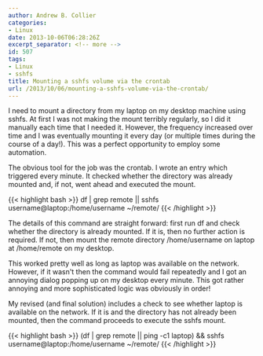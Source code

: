 ```yaml
---
author: Andrew B. Collier
categories:
- Linux
date: 2013-10-06T06:28:26Z
excerpt_separator: <!-- more -->
id: 507
tags:
- Linux
- sshfs
title: Mounting a sshfs volume via the crontab
url: /2013/10/06/mounting-a-sshfs-volume-via-the-crontab/
---
```


I need to mount a directory from my laptop on my desktop machine using sshfs. At first I was not making the mount terribly regularly, so I did it manually each time that I needed it. However, the frequency increased over time and I was eventually mounting it every day (or multiple times during the course of a day!). This was a perfect opportunity to employ some automation.

<!--more-->

The obvious tool for the job was the crontab. I wrote an entry which triggered every minute. It checked whether the directory was already mounted and, if not, went ahead and executed the mount.

{{< highlight bash >}}
df | grep remote || sshfs username@laptop:/home/username ~/remote/
{{< /highlight >}}

The details of this command are straight forward: first run df and check whether the directory is already mounted. If it is, then no further action is required. If not, then mount the remote directory /home/username on laptop at /home/remote on my desktop.

This worked pretty well as long as laptop was available on the network. However, if it wasn't then the command would fail repeatedly and I got an annoying dialog popping up on my desktop every minute. This got rather annoying and more sophisticated logic was obviously in order!

My revised (and final solution) includes a check to see whether laptop is available on the network. If it is and the directory has not already been mounted, then the command proceeds to execute the sshfs mount.

{{< highlight bash >}}
(df | grep remote || ping -c1 laptop) && sshfs username@laptop:/home/username ~/remote/
{{< /highlight >}}
